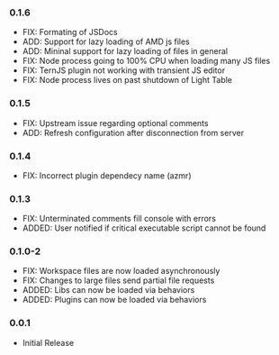 ### 0.1.6

* FIX: Formating of JSDocs
* ADD: Support for lazy loading of AMD js files
* ADD: Mininal support for lazy loading of files in general
* FIX: Node process going to 100% CPU when loading many JS files
* FIX: TernJS plugin not working with transient JS editor
* FIX: Node process lives on past shutdown of Light Table

### 0.1.5

* FIX: Upstream issue regarding optional comments
* ADD: Refresh configuration after disconnection from server

### 0.1.4

* FIX: Incorrect plugin dependecy name (azmr)

### 0.1.3

* FIX: Unterminated comments fill console with errors
* ADDED: User notified if critical executable script cannot be found

### 0.1.0-2

* FIX: Workspace files are now loaded asynchronously
* FIX: Changes to large files send partial file requests
* ADDED: Libs can now be loaded via behaviors
* ADDED: Plugins can now be loaded via behaviors

### 0.0.1
* Initial Release
